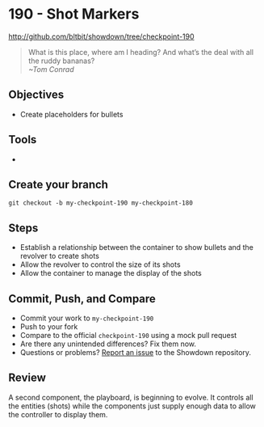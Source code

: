 # 190 - Shot Markers

http://github.com/bltbit/showdown/tree/checkpoint-190

> What is this place, where am I heading? And what’s the deal with all the ruddy bananas?  
> _~Tom Conrad_

## Objectives

- Create placeholders for bullets

## Tools

-

## Create your branch

```
git checkout -b my-checkpoint-190 my-checkpoint-180
```

## Steps

- Establish a relationship between the container to show bullets and the revolver to create shots
- Allow the revolver to control the size of its shots
- Allow the container to manage the display of the shots

## Commit, Push, and Compare

- Commit your work to `my-checkpoint-190`
- Push to your fork
- Compare to the official `checkpoint-190` using a mock pull request
- Are there any unintended differences? Fix them now.
- Questions or problems? [Report an issue](https://github.com/bltbit/showdown/issues) to the Showdown repository.

## Review

A second component, the playboard, is beginning to evolve. It controls all the entities (shots) while the components just supply enough data to allow the controller to display them.
